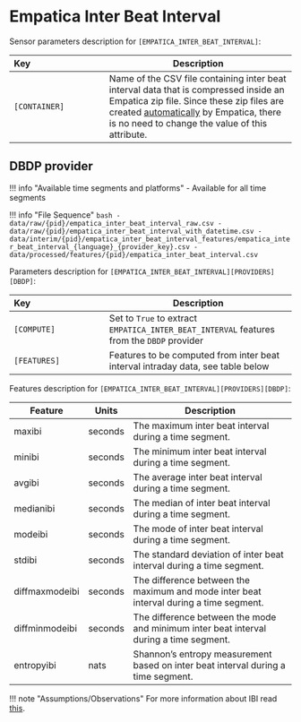 # Empatica Inter Beat Interval

Sensor parameters description for `[EMPATICA_INTER_BEAT_INTERVAL]`:

|Key&nbsp;&nbsp;&nbsp;&nbsp;&nbsp;&nbsp;&nbsp;&nbsp;&nbsp;&nbsp;&nbsp;&nbsp;&nbsp;&nbsp;&nbsp;&nbsp;&nbsp;&nbsp;&nbsp;&nbsp;&nbsp;&nbsp;&nbsp;&nbsp;&nbsp;&nbsp;&nbsp;&nbsp;&nbsp;            | Description |
|----------------|-----------------------------------------------------------------------------------------------------------------------------------
|`[CONTAINER]`| Name of the CSV file containing inter beat interval data that is compressed inside an Empatica zip file. Since these zip files are created [automatically](https://support.empatica.com/hc/en-us/articles/201608896-Data-export-and-formatting-from-E4-connect-) by Empatica, there is no need to change the value of this attribute.

## DBDP provider

!!! info "Available time segments and platforms"
    - Available for all time segments

!!! info "File Sequence"
    ```bash
    - data/raw/{pid}/empatica_inter_beat_interval_raw.csv
    - data/raw/{pid}/empatica_inter_beat_interval_with_datetime.csv
    - data/interim/{pid}/empatica_inter_beat_interval_features/empatica_inter_beat_interval_{language}_{provider_key}.csv
    - data/processed/features/{pid}/empatica_inter_beat_interval.csv
    ```


Parameters description for `[EMPATICA_INTER_BEAT_INTERVAL][PROVIDERS][DBDP]`:

|Key&nbsp;&nbsp;&nbsp;&nbsp;&nbsp;&nbsp;&nbsp;&nbsp;&nbsp;&nbsp;&nbsp;&nbsp;&nbsp;&nbsp;&nbsp;&nbsp;&nbsp;&nbsp;&nbsp;&nbsp;&nbsp;&nbsp;&nbsp;&nbsp;&nbsp;&nbsp;&nbsp;&nbsp;&nbsp;            | Description |
|----------------|-----------------------------------------------------------------------------------------------------------------------------------
|`[COMPUTE]`  | Set to `True` to extract `EMPATICA_INTER_BEAT_INTERVAL` features from the `DBDP` provider|
|`[FEATURES]` |         Features to be computed from inter beat interval intraday data, see table below          |


Features description for `[EMPATICA_INTER_BEAT_INTERVAL][PROVIDERS][DBDP]`:

|Feature                    |Units          |Description|
|-------------------------- |-------------- |---------------------------|
|maxibi                      |seconds     |The maximum inter beat interval during a time segment.
|minibi                      |seconds     |The minimum inter beat interval during a time segment.
|avgibi                      |seconds     |The average inter beat interval during a time segment.
|medianibi                   |seconds     |The median of inter beat interval during a time segment.
|modeibi                     |seconds     |The mode of inter beat interval during a time segment.
|stdibi                      |seconds     |The standard deviation of inter beat interval during a time segment.
|diffmaxmodeibi              |seconds     |The difference between the maximum and mode inter beat interval during a time segment.
|diffminmodeibi              |seconds     |The difference between the mode and minimum inter beat interval during a time segment.
|entropyibi                  |nats           |Shannon’s entropy measurement based on inter beat interval during a time segment.

!!! note "Assumptions/Observations"
    For more information about IBI read [this](https://support.empatica.com/hc/en-us/articles/360030058011-E4-data-IBI-expected-signal).